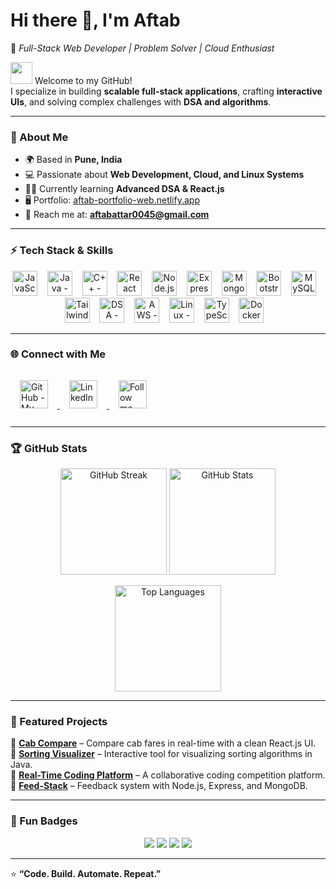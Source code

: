 # Hi there 👋, I'm Aftab  
🌟 *Full-Stack Web Developer | Problem Solver | Cloud Enthusiast*  

<img src="https://user-images.githubusercontent.com/18350557/176309783-0785949b-9127-417c-8b55-ab5a4333674e.gif" width="35" /> Welcome to my GitHub!  
I specialize in building **scalable full-stack applications**, crafting **interactive UIs**, and solving complex challenges with **DSA and algorithms**.  

---

### 🚀 About Me  
- 🌍 Based in **Pune, India**  
- 💻 Passionate about **Web Development, Cloud, and Linux Systems**  
- 🧑‍💻 Currently learning **Advanced DSA & React.js**  
- 🖥️ Portfolio: [aftab-portfolio-web.netlify.app](http://aftab-portfolio-web.netlify.app)  
- 📧 Reach me at: **aftabattar0045@gmail.com**  

---

### ⚡ Tech Stack & Skills  

<p align="center">
  <img src="https://skillicons.dev/icons?i=js" height="40" title="JavaScript - Frontend scripting language"/> &nbsp;&nbsp;
  <img src="https://skillicons.dev/icons?i=java" height="40" title="Java - OOP language for backend & apps"/> &nbsp;&nbsp;
  <img src="https://skillicons.dev/icons?i=cpp" height="40" title="C++ - High-performance programming"/> &nbsp;&nbsp;
  <img src="https://skillicons.dev/icons?i=react" height="40" title="React JS - Frontend library"/> &nbsp;&nbsp;
  <img src="https://skillicons.dev/icons?i=nodejs" height="40" title="Node.js - Backend runtime"/> &nbsp;&nbsp;
  <img src="https://skillicons.dev/icons?i=express" height="40" title="Express.js - Web framework"/> &nbsp;&nbsp;
  <img src="https://skillicons.dev/icons?i=mongodb" height="40" title="MongoDB - NoSQL Database"/> &nbsp;&nbsp;
  <img src="https://skillicons.dev/icons?i=bootstrap" height="40" title="Bootstrap - CSS Framework"/> &nbsp;&nbsp;
  <img src="https://skillicons.dev/icons?i=mysql" height="40" title="MySQL - Relational Database"/> &nbsp;&nbsp;
  <img src="https://skillicons.dev/icons?i=tailwind" height="40" title="Tailwind CSS - Utility-first framework"/> &nbsp;&nbsp;
  <img src="https://cdn-icons-png.flaticon.com/512/5968/5968282.png" height="40" title="DSA - Data Structures & Algorithms"/> &nbsp;&nbsp;
  <img src="https://skillicons.dev/icons?i=aws" height="40" title="AWS - Cloud Services"/> &nbsp;&nbsp;
  <img src="https://skillicons.dev/icons?i=linux" height="40" title="Linux - OS & Shell"/> &nbsp;&nbsp;
  <img src="https://skillicons.dev/icons?i=ts" height="40" title="TypeScript - Superset of JS"/> &nbsp;&nbsp;
  <img src="https://skillicons.dev/icons?i=docker" height="40" title="Docker - DevOps & Containers"/> &nbsp;&nbsp;
</p>

---

### 🌐 Connect with Me  

<p>
<a href="https://github.com/aftab0045" target="_blank">
  <img src="https://skillicons.dev/icons?i=github" height="45" style="margin:15px;" title="GitHub - My projects"/>
</a>
<a href="https://www.linkedin.com/in/aftab-attar-344094268/" target="_blank">
  <img src="https://skillicons.dev/icons?i=linkedin" height="45" style="margin:15px;" title="LinkedIn - Let's connect"/>
</a>
<a href="https://x.com/aftab_attar_" target="_blank">
  <img src="https://skillicons.dev/icons?i=twitter" height="45" style="margin:15px;" title="Follow me on X (Twitter)"/>
</a>
</p>



---

### 🏆 GitHub Stats  

<p align="center">
  <img src="https://github-readme-streak-stats.herokuapp.com?user=aftab0045&theme=tokyonight&hide_border=true" height="170" alt="GitHub Streak"/>
  <img src="https://github-readme-stats.vercel.app/api?username=aftab0045&show_icons=true&theme=tokyonight&hide_border=true" height="170" alt="GitHub Stats"/>
</p>

<p align="center">
  <img src="https://github-readme-stats.vercel.app/api/top-langs/?username=aftab0045&layout=compact&theme=tokyonight&hide_border=true" height="170" alt="Top Languages"/>
</p>

---

### 🚀 Featured Projects  

🔹 [**Cab Compare**](#) – Compare cab fares in real-time with a clean React.js UI.  
🔹 [**Sorting Visualizer**](#) – Interactive tool for visualizing sorting algorithms in Java.  
🔹 [**Real-Time Coding Platform**](#) – A collaborative coding competition platform.  
🔹 [**Feed-Stack**](https://github.com/aftab0045/Feed-Stack) – Feedback system with Node.js, Express, and MongoDB.  

---

### 🎯 Fun Badges  

<p align="center">
  <img src="https://img.shields.io/badge/Focus-FullStack-blue?style=for-the-badge&logo=react" />
  <img src="https://img.shields.io/badge/Loves-Linux-orange?style=for-the-badge&logo=linux" />
  <img src="https://img.shields.io/badge/Cloud-AWS-yellow?style=for-the-badge&logo=amazonaws" />
  <img src="https://img.shields.io/badge/Always-Coding-success?style=for-the-badge&logo=visualstudiocode" />
</p>

---

⭐ **“Code. Build. Automate. Repeat.”**
